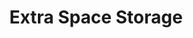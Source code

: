 ---
title: "Extra Space Storage"
url: /aurora/extra-space-storage-east-40th-avenue/
shop: Mieten
---